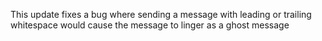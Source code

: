 This update fixes a bug where sending a message with leading or trailing whitespace
would cause the message to linger as a ghost message
